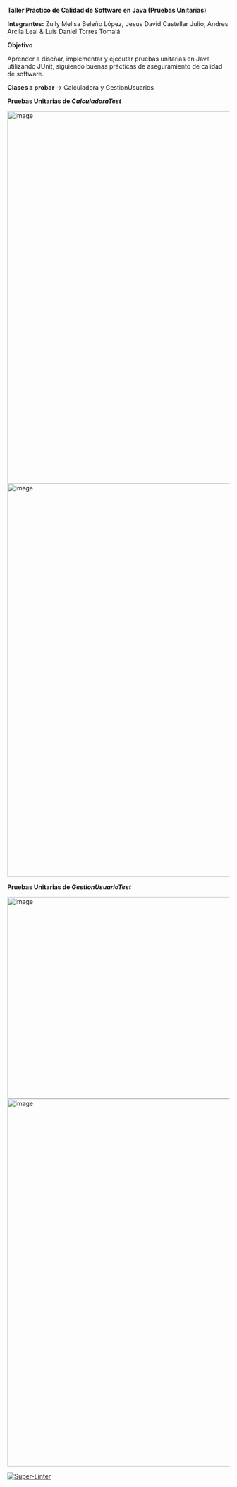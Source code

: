 **Taller Práctico de Calidad de Software en Java (Pruebas Unitarias)**

**Integrantes:** Zully Melisa Beleño López, Jesus David Castellar Julio, Andres Arcila Leal & Luis Daniel Torres Tomalá 

**Objetivo**

Aprender a diseñar, implementar y ejecutar pruebas unitarias en Java utilizando JUnit, siguiendo buenas prácticas de aseguramiento de calidad de software.

**Clases a probar** -> Calculadora y GestionUsuarios

**Pruebas Unitarias de *CalculadoraTest***

<img width="1538" height="843" alt="image" src="https://github.com/user-attachments/assets/ccc69122-df5f-43c2-ba44-158b0ad24530" />

<img width="1852" height="891" alt="image" src="https://github.com/user-attachments/assets/50abed43-273a-4ece-8d22-acbfc5cae80b" />

**Pruebas Unitarias de *GestionUsuarioTest***

<img width="1471" height="457" alt="image" src="https://github.com/user-attachments/assets/e101fec2-6c96-41ad-a102-a44c3adc8d52" />

<img width="1847" height="832" alt="image" src="https://github.com/user-attachments/assets/5bb4bd77-efb5-4ba0-9907-a808641f0f71" />

[![Super-Linter](https://github.com/<OWNER>/<REPOSITORY>/actions/workflows/<WORKFLOW_FILE_NAME>/badge.svg)](https://github.com/marketplace/actions/super-linter)

